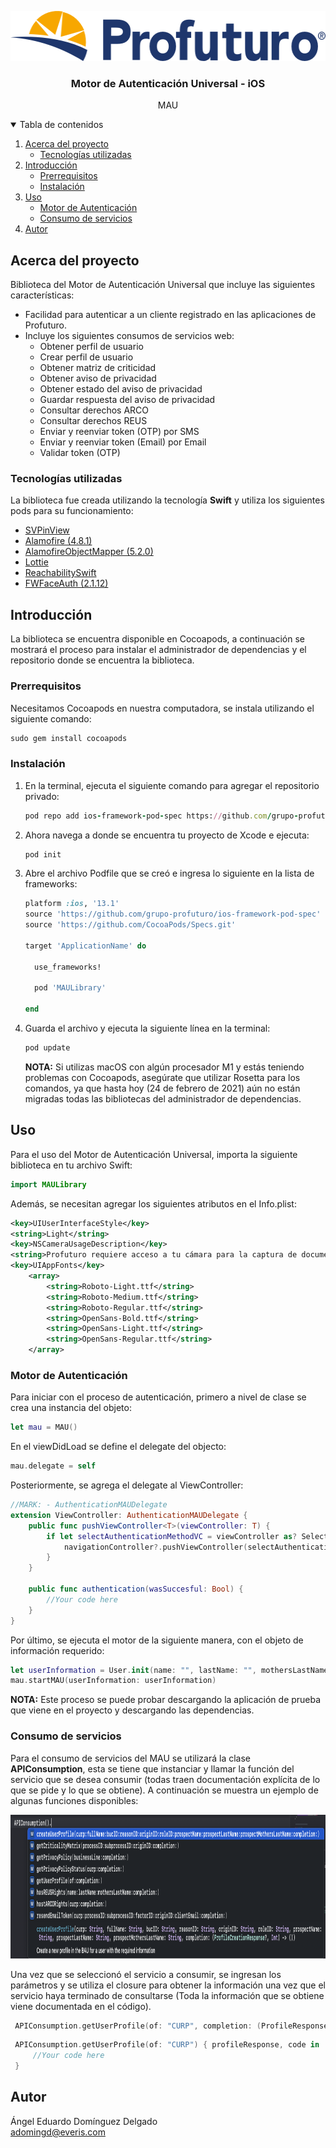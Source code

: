 <p align="center"><img src="images/logo_horizontal.png" alt="Logo" width="544" height="80"></p>
</a>

  <h3 align="center">Motor de Autenticación Universal - iOS</h3>

  <p align="center">MAU</p>
  
<!-- TABLE OF CONTENTS -->
<details open="open">
  <summary>Tabla de contenidos</summary>
  <ol>
    <li>
      <a href="#acerca-del-proyecto">Acerca del proyecto</a>
      <ul>
        <li><a href="#tecnologías-utilizadas">Tecnologías utilizadas</a></li>
      </ul>
    </li>
    <li>
      <a href="#introducción">Introducción</a>
      <ul>
        <li><a href="#prerrequisitos">Prerrequisitos</a></li>
        <li><a href="#instalación">Instalación</a></li>
      </ul>
    </li>
    <li>
    <a href="#uso">Uso</a>
    <ul>
        <li><a href="#motor-de-autenticación">Motor de Autenticación</a></li>
        <li><a href="#consumo-de-servicios">Consumo de servicios</a></li>
      </ul>
    </li>
    <li><a href="#autor">Autor</a></li>
  </ol>
</details>



<!-- ABOUT THE PROJECT -->

## Acerca del proyecto

Biblioteca del Motor de Autenticación Universal que incluye las siguientes características:
* Facilidad para autenticar a un cliente registrado en las aplicaciones de Profuturo.
* Incluye los siguientes consumos de servicios web:
	* Obtener perfil de usuario
	* Crear perfil de usuario
	* Obtener matriz de criticidad
	* Obtener aviso de privacidad
	* Obtener estado del aviso de privacidad
	* Guardar respuesta del aviso de privacidad
	* Consultar derechos ARCO
	* Consultar derechos REUS
	* Enviar y reenviar token (OTP) por SMS
	* Enviar y reenviar token (Email) por Email
	* Validar token (OTP)
	

### Tecnologías utilizadas

La biblioteca fue creada utilizando la tecnología <b>Swift</b> y utiliza los siguientes pods para su funcionamiento:
* [SVPinView](https://github.com/xornorik/SVPinView)
* [Alamofire (4.8.1)](https://github.com/Alamofire/Alamofire)
* [AlamofireObjectMapper (5.2.0)](https://github.com/tristanhimmelman/AlamofireObjectMapper)
* [Lottie](https://github.com/airbnb/lottie-ios)
* [ReachabilitySwift](https://github.com/ashleymills/Reachability.swift)
* [FWFaceAuth (2.1.12)](https://github.com/grupo-profuturo/ios-facephi-framework-pod)

<!-- GETTING STARTED -->

## Introducción

La biblioteca se encuentra disponible en Cocoapods, a continuación se mostrará el proceso para instalar el administrador de dependencias y el repositorio donde se encuentra la biblioteca.

### Prerrequisitos

Necesitamos Cocoapods en nuestra computadora, se instala utilizando el siguiente comando:
  ```ruby
  sudo gem install cocoapods
  ```

### Instalación

1. En la terminal, ejecuta el siguiente comando para agregar el repositorio privado:
    ```ruby
    pod repo add ios-framework-pod-spec https://github.com/grupo-profuturo/ios-framework-pod-spec
    ```
2. Ahora navega a donde se encuentra tu proyecto de Xcode e ejecuta:
   ```ruby
   pod init
   ```
3. Abre el archivo Podfile que se creó e ingresa lo siguiente en la lista de frameworks:
    ```ruby
    platform :ios, '13.1'
    source 'https://github.com/grupo-profuturo/ios-framework-pod-spec'
    source 'https://github.com/CocoaPods/Specs.git'
    
    target 'ApplicationName' do

      use_frameworks!
      
      pod 'MAULibrary'

    end
    ```
4. Guarda el archivo y ejecuta la siguiente línea en la terminal:
    ```ruby
    pod update
    ```
    <b>NOTA:</b> Si utilizas macOS con algún procesador M1 y estás teniendo problemas con Cocoapods, asegúrate que utilizar Rosetta para los comandos, ya que hasta hoy (24 de febrero de 2021) aún no están migradas todas las bibliotecas del administrador de dependencias.



<!-- USAGE EXAMPLES -->

## Uso

Para el uso del Motor de Autenticación Universal, importa la siguiente biblioteca en tu archivo Swift:

```swift
import MAULibrary
```

Además, se necesitan agregar los siguientes atributos en el Info.plist:

```xml
<key>UIUserInterfaceStyle</key>
<string>Light</string>
<key>NSCameraUsageDescription</key>
<string>Profuturo requiere acceso a tu cámara para la captura de documentos</string>
<key>UIAppFonts</key>
	<array>
		<string>Roboto-Light.ttf</string>
		<string>Roboto-Medium.ttf</string>
		<string>Roboto-Regular.ttf</string>
		<string>OpenSans-Bold.ttf</string>
		<string>OpenSans-Light.ttf</string>
		<string>OpenSans-Regular.ttf</string>
	</array>
```

### Motor de Autenticación
Para iniciar con el proceso de autenticación, primero a nivel de clase se crea una instancia del objeto:

```swift
let mau = MAU()
```

En el viewDidLoad se define el delegate del objecto:

```swift
mau.delegate = self
```

Posteriormente, se agrega el delegate al ViewController:

```swift
//MARK: - AuthenticationMAUDelegate
extension ViewController: AuthenticationMAUDelegate {
    public func pushViewController<T>(viewController: T) {
        if let selectAuthenticationMethodVC = viewController as? SelectAuthenticationMethodViewController {
            navigationController?.pushViewController(selectAuthenticationMethodVC, animated: true)
        }
    }

    public func authentication(wasSuccesful: Bool) {
        //Your code here
    }
}
```

Por último, se ejecuta el motor de la siguiente manera, con el objeto de información requerido:

```swift
let userInformation = User.init(name: "", lastName: "", mothersLastName: "", client: "", account: "", curp: "", processID: 226, subProcessID: 405, originID: 34)
mau.startMAU(userInformation: userInformation)
```

<b>NOTA:</b> Este proceso se puede probar descargando la aplicación de prueba que viene en el proyecto y descargando las dependencias.

### Consumo de servicios
Para el consumo de servicios del MAU se utilizará la clase <b>APIConsumption</b>, esta se tiene que instanciar y llamar la función del servicio que se desea consumir (todas traen documentación explícita de lo que se pide y lo que se obtiene). A continuación se muestra un ejemplo de algunas funciones disponibles:

<p align="center"><img src="images/functions_api.png" alt="Functions" width="1060" height="230"></p>

Una vez que se seleccionó el servicio a consumir, se ingresan los parámetros y se utiliza el closure para obtener la información una vez que el servicio haya terminado de consultarse (Toda la información que se obtiene viene documentada en el código).

   ```swift
    APIConsumption.getUserProfile(of: "CURP", completion: (ProfileResponse?, Int) -> ())
   ```

   ```swift
    APIConsumption.getUserProfile(of: "CURP") { profileResponse, code in 
   		//Your code here
    }
   ```

## Autor
Ángel Eduardo Domínguez Delgado<br>
adomingd@everis.com